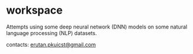 #  workspace


Attempts using some deep neural network (DNN) models on some natural language processing (NLP) datasets.

contacts: <erutan.pkuicst@gmail.com>

